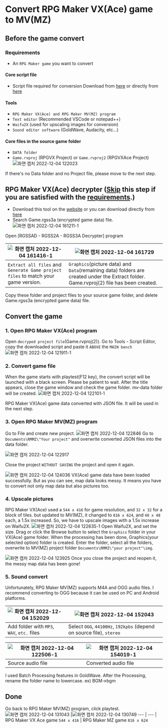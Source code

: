 # Convert RPG Maker VX(Ace) game to MV(MZ)

## Before the game convert
### Requirements
- An `RPG Maker game` you want to convert
#### Core script file
- Script file required for conversion
Download from [here](https://forums.rpgmakerweb.com/index.php?threads/vx-ace-to-mv-converter.45296) or directly from [here](https://pastebin.com/dl/MBxUzQwP)
#### Tools
- `RPG Maker VX(Ace) and RPG Maker MV(MZ) program`
- `Text editor` (Recommended VSCode or notepad++)
- `Waifu2X` (used for upscaling images for conversion)
- `Sound editor software` (GoldWave, Audacity, etc...)
#### Core files in the source game folder
- `DATA folder`
- `Game.rvproj` (RPGVX Project) or `Game.rvproj2` (RPGVXAce Project)
![화면 캡처 2022-12-04 122023](https://user-images.githubusercontent.com/65770938/205474301-9c0bc625-6027-450a-9c44-fd8157bd2708.png)

If there's no Data folder and no Project file, please move to the next step.

## RPG Maker VX(Ace) decrypter ([Skip](https://github.com/Udtshi/RPG-Maker-converter/blob/main/README.md#Convert-the-game) this step if you are satisfied with the [requirements](https://github.com/Udtshi/RPG-Maker-converter#requirements).)
- Download this tool on the [website](http://rpgcrisis.net/forums/files/file/65-rgssad-rgss2a-rgss3a-decrypter/) or you can download directly from [here](https://github.com/Udtshi/RPG-Maker-converter/releases)
- Search Game.rgss3a (encrypted game data) file.
![화면 캡처 2022-12-04 161211-1](https://user-images.githubusercontent.com/65770938/205479010-b450547e-9d66-4083-85c4-62bab643f1b5.png)

Open [RGSSAD - RGSS2A - RGSS3A Decrypter] program

![화면 캡처 2022-12-04 161416-1](https://user-images.githubusercontent.com/65770938/205479113-514c876d-dbf4-4ebf-8c5b-b835eccba899.png) |![화면 캡처 2022-12-04 161729](https://user-images.githubusercontent.com/65770938/205479114-587b2428-b213-4b71-b6a4-11903e979caf.png)
---| ---|
`Extract all files` and `Generate Game project files` to match your game version. | `Graphics`(picture data) and `Data`(remaining data) folders are created under the Extract folder. Game.rvproj(2) file has been created.

Copy these folder and project files to your source game folder, and delete Game.rgss3a (encrypted game data) file.

## Convert the game
### 1. Open RPG Maker VX(Ace) program
  Open `decryped project file`(Game.rvproj(2)). Go to Tools - Script Editor, copy the downloaded script and paste it `ABOVE` the `MAIN bench`
![화면 캡처 2022-12-04 121911-1](https://user-images.githubusercontent.com/65770938/205475688-4c51743a-8528-41c1-a4a3-c846f7b3aa6b.png)


### 2. Convert game file
  When the game starts with playtest(F12 key), the convert script will be launched with a black screen. Please be patient to wait.
  After the title appears, close the game window and check the game folder. mv-data folder will be created.
![화면 캡처 2022-12-04 122101-1](https://user-images.githubusercontent.com/65770938/205475945-0da81c94-5842-4cd4-a929-87223633efb9.png)

RPG Maker VX(Ace) game data converted with JSON file. It will be used in the next step.


### 3. Open RPG Maker MV(MZ) program
  Go to File and create new project.
![화면 캡처 2022-12-04 122846](https://user-images.githubusercontent.com/65770938/205476114-e0b31a5b-e419-4be5-9aa1-7f5e8c3bc4bf.png)
  Go to `Documents\RMMZ\"Your project"` and overwrite converted JSON files into the data folder.

![화면 캡처 2022-12-04 122917](https://user-images.githubusercontent.com/65770938/205476123-69f7fdf2-b801-485b-80eb-995a1015db05.png)

Close the project `WITHOUT SAVING` the project and open it again.

![화면 캡처 2022-12-04 124036](https://user-images.githubusercontent.com/65770938/205476265-e0896d59-5985-42c2-a6e1-b9c412cfcec5.png)
  VX(Ace) game data have been loaded successfully.
  But as you can see, map data looks messy. It means you have to convert not only map data but also pictures too.


### 4. Upscale pictures 
  RPG Maker VX(Ace) used a `544 x 416` for game resolution, and `32 x 32` for a block of tiles. but updated to MV(MZ), it changed to `816 x 624`, and `48 x 48` each, a 1.5x increased.
  So, we have to upscale images with a 1.5x increase on Waifu2X.
![화면 캡처 2022-12-04 122635-1](https://user-images.githubusercontent.com/65770938/205476946-5657b133-e486-4297-a732-3403a0b68bb6.png)
  Open Waifu2X, and set the size. Drag or click the Browse button to select the `Graphics` folder in your VX(Ace) game folder.
  When the processing has been done, Graphics(your selected option) folder is created. Enter the folder, select all the folders, overwrite to MV(MZ) project folder `Documents\RMMZ\"your project"\img`.
  
![화면 캡처 2022-12-04 123925](https://user-images.githubusercontent.com/65770938/205477127-e2eee6bb-38de-44ec-a8ae-ef3109724a6b.png)
Once you close the project and reopen it, the messy map data has been gone!


### 5. Sound convert
  Unfortunately, RPG Maker MV(MZ) supports M4A and OGG audio files. I recommend converting to OGG because it can be used on PC and Android platforms.

![화면 캡처 2022-12-04 152029](https://user-images.githubusercontent.com/65770938/205477443-52d3d534-4b66-4eb5-a3e9-81049fc8ce0b.png) |![화면 캡처 2022-12-04 152043](https://user-images.githubusercontent.com/65770938/205477441-2eb51689-7710-4916-8091-b37517c2d97a.png)
-- | -- |
Add folder with `MP3`, `WAV`, `etc.` files | Select `OGG`, `44100Hz`, `192kpbs` (depend on source file), `stereo`

![화면 캡처 2022-12-04 122506-1](https://user-images.githubusercontent.com/65770938/205477329-9a73c069-25d0-437a-986e-44c0d0421ec8.png) |![화면 캡처 2022-12-04 154019-1](https://user-images.githubusercontent.com/65770938/205478139-365acaf8-0a8b-4744-8629-f72fac1b3eff.png)
-- | -- |
Source audio file | Converted audio file

I used Batch Processing features in GoldWave. After the Processing, rename the folder name to lowercase. ex) BGM->bgm

## Done
Go back to RPG Maker MV(MZ) program, click playtest.
![화면 캡처 2022-12-04 131043](https://user-images.githubusercontent.com/65770938/205479689-aeccfd44-0f77-475e-85fd-86a2617409fe.png) |![화면 캡처 2022-12-04 130749](https://user-images.githubusercontent.com/65770938/205479692-b3f6df90-dc60-4e49-a6bd-7fc15423eccb.png)
--- | --- |
RPG Maker VX Ace game `544 x 416` | RPG Maker MZ game `816 x 624`
